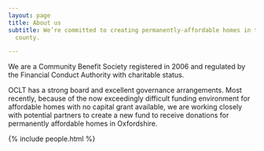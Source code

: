 ```yaml
---
layout: page
title: About us
subtitle: We’re committed to creating permanently-affordable homes in the city and
  county.

---
```

We are a Community Benefit Society registered in 2006 and regulated by the Financial Conduct Authority with charitable status.

OCLT has a strong board and excellent governance arrangements. Most recently, because of the now exceedingly difficult funding environment for affordable homes with no capital grant available, we are working closely with potential partners to create a new fund to receive donations for permanently affordable homes in Oxfordshire.

{% include people.html %}